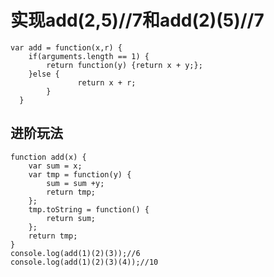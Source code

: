 # 实现add(2,5)//7和add(2)(5)//7  	
	var add = function(x,r) {  
	    if(arguments.length == 1) {  
            return function(y) {return x + y;};  
		}else {  
                   return x + r;      
            }  
      }  
## 进阶玩法  
	function add(x) {  
		var sum = x;  
		var tmp = function(y) {  
			sum = sum +y;  
			return tmp;  
		};  
		tmp.toString = function() { 
			return sum;  
		};  
		return tmp;  
	}  
	console.log(add(1)(2)(3));//6  
	console.log(add(1)(2)(3)(4));//10
